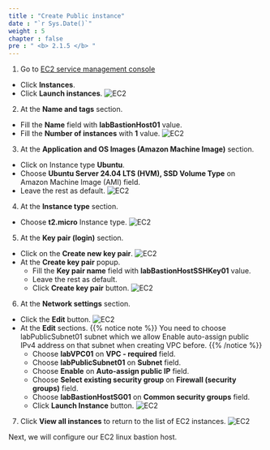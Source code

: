 ```yaml
---
title : "Create Public instance"
date : "`r Sys.Date()`"
weight : 5
chapter : false
pre : " <b> 2.1.5 </b> "
---
```


1. Go to [EC2 service management console](https://console.aws.amazon.com/ec2/v2/home)
  - Click **Instances**.
  - Click **Launch instances**.
  ![EC2](/workshop-01-wordpress-deployment-on-eks/images/2.prerequisite/ws01-createec201.png)  

2. At the **Name and tags** section.
  - Fill the **Name** field with **labBastionHost01** value.
  - Fill the **Number of instances** with **1** value.
  ![EC2](/workshop-01-wordpress-deployment-on-eks/images/2.prerequisite/ws01-createec202.png)

3. At the **Application and OS Images (Amazon Machine Image)** section.
  - Click on Instance type **Ubuntu**.
  - Choose **Ubuntu Server 24.04 LTS (HVM), SSD Volume Type** on Amazon Machine Image (AMI) field.
  - Leave the rest as default.
  ![EC2](/workshop-01-wordpress-deployment-on-eks/images/2.prerequisite/ws01-createec203.png)

4. At the **Instance type** section.
  - Choose **t2.micro** Instance type.
  ![EC2](/workshop-01-wordpress-deployment-on-eks/images/2.prerequisite/ws01-createec204.png)

5. At the **Key pair (login)** section.
  - Click on the **Create new key pair**.
  ![EC2](/workshop-01-wordpress-deployment-on-eks/images/2.prerequisite/ws01-createec205.png)
  - At the **Create key pair** popup.
    + Fill the **Key pair name** field with **labBastionHostSSHKey01** value.
    + Leave the rest as default.
    + Click **Create key pair** button.
    ![EC2](/workshop-01-wordpress-deployment-on-eks/images/2.prerequisite/ws01-createec206.png)

6. At the **Network settings** section.
  - Click the **Edit** button.
  ![EC2](/workshop-01-wordpress-deployment-on-eks/images/2.prerequisite/ws01-createec207.png)
  - At the **Edit** sections.
  {{% notice note %}}
  You need to choose labPublicSubnet01 subnet which we allow Enable auto-assign public IPv4 address on that subnet when creating VPC before.
  {{% /notice %}}
    + Choose **labVPC01** on **VPC - required** field.
    + Choose **labPublicSubnet01** on **Subnet** field.
    + Choose **Enable** on **Auto-assign public IP** field.
    + Choose **Select existing security group** on **Firewall (security groups)** field.
    + Choose **labBastionHostSG01** on **Common security groups** field.
    + Click **Launch Instance** button.
    ![EC2](/workshop-01-wordpress-deployment-on-eks/images/2.prerequisite/ws01-createec208.png)

7. Click **View all instances** to return to the list of EC2 instances.
  ![EC2](/workshop-01-wordpress-deployment-on-eks/images/2.prerequisite/ws01-createec209.png)

Next, we will configure our EC2 linux bastion host.